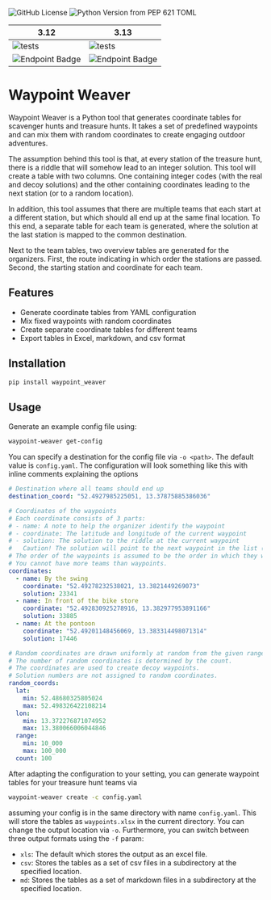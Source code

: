 ![GitHub License](https://img.shields.io/github/license/Emrys-Merlin/waypoint_weaver)
![Python Version from PEP 621 TOML](https://img.shields.io/python/required-version-toml?tomlFilePath=https%3A%2F%2Fraw.githubusercontent.com%2FEmrys-Merlin%2Fwaypoint_weaver%2Fmain%2Fpyproject.toml)

| 3.12 | 3.13 |
|------|------|
|![tests](https://img.shields.io/endpoint?url=https%3A%2F%2Fgist.githubusercontent.com%2FEmrys-Merlin%2Fec2e4e339a048ca0f0b996517d282a4a%2Fraw%2Fwaypoint_weaver_3.12-junit-tests.json)|![tests](https://img.shields.io/endpoint?url=https%3A%2F%2Fgist.githubusercontent.com%2FEmrys-Merlin%2Fec2e4e339a048ca0f0b996517d282a4a%2Fraw%2Fwaypoint_weaver_3.13-junit-tests.json)|
|![Endpoint Badge](https://img.shields.io/endpoint?url=https://gist.githubusercontent.com/Emrys-Merlin/ec2e4e339a048ca0f0b996517d282a4a/raw/7bb08f823be14242b40466aed324de8bff518364/waypoint_weaver_3.12-cobertura-coverage.json)|![Endpoint Badge](https://img.shields.io/endpoint?url=https://gist.githubusercontent.com/Emrys-Merlin/ec2e4e339a048ca0f0b996517d282a4a/raw/7bb08f823be14242b40466aed324de8bff518364/waypoint_weaver_3.13-cobertura-coverage.json)|

# Waypoint Weaver

Waypoint Weaver is a Python tool that generates coordinate tables for scavenger hunts and treasure hunts. It takes a set of predefined waypoints and can mix them with random coordinates to create engaging outdoor adventures.

The assumption behind this tool is that, at every station of the treasure hunt, there is a riddle that will somehow lead to an integer solution. This tool will create a table with two columns. One containing integer codes (with the real and decoy solutions) and the other containing coordinates leading to the next station (or to a random location).

In addition, this tool assumes that there are multiple teams that each start at a different station, but which should all end up at the same final location. To this end, a separate table for each team is generated, where the solution at the last station is mapped to the common destination.

Next to the team tables, two overview tables are generated for the organizers. First, the route indicating in which order the stations are passed. Second, the starting station and coordinate for each team.

## Features

- Generate coordinate tables from YAML configuration
- Mix fixed waypoints with random coordinates
- Create separate coordinate tables for different teams
- Export tables in Excel, markdown, and csv format

## Installation

```bash
pip install waypoint_weaver
```

## Usage

Generate an example config file using:
```bash
waypoint-weaver get-config
```
You can specify a destination for the config file via `-o <path>`. The default value is `config.yaml`. The configuration will look something like this with inline comments explaining the options

```yaml
# Destination where all teams should end up
destination_coord: "52.4927985225051, 13.37875885386036"

# Coordinates of the waypoints
# Each coordinate consists of 3 parts:
# - name: A note to help the organizer identify the waypoint
# - coordinate: The latitude and longitude of the current waypoint
# - solution: The solution to the riddle at the current waypoint
#   Caution! The solution will point to the next waypoint in the list (not the current coordinate). This is a bit confusing.
# The order of the waypoints is assumed to be the order in which they will be visited. The last waypoint will wrap around to the first waypoint.
# You cannot have more teams than waypoints.
coordinates:
  - name: By the swing
    coordinate: "52.49278232538021, 13.3821449269073"
    solution: 23341
  - name: In front of the bike store
    coordinate: "52.492830925278916, 13.382977953891166"
    solution: 33885
  - name: At the pontoon
    coordinate: "52.49201148456069, 13.383314498071314"
    solution: 17446

# Random coordinates are drawn uniformly at random from the given ranges.
# The number of random coordinates is determined by the count.
# The coordinates are used to create decoy waypoints.
# Solution numbers are not assigned to random coordinates.
random_coords:
  lat:
    min: 52.48680325805024
    max: 52.498326422108214
  lon:
    min: 13.372276871074952
    max: 13.380066006044846
  range:
    min: 10_000
    max: 100_000
  count: 100
```

After adapting the configuration to your setting, you can generate waypoint tables for your treasure hunt teams via
```bash
waypoint-weaver create -c config.yaml
```
assuming your config is in the same directory with name `config.yaml`. This will store the tables as `waypoints.xlsx` in the current directory. You can change the output location via `-o`. Furthermore, you can switch between three output formats using the `-f` param:
- `xls`: The default which stores the output as an excel file.
- `csv`: Stores the tables as a set of csv files in a subdirectory at the specified location.
- `md`: Stores the tables as a set of markdown files in a subdirectory at the specified location.
